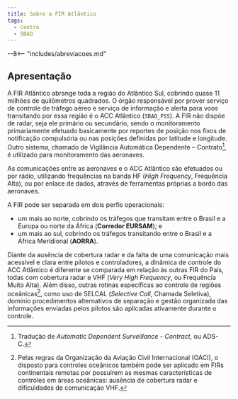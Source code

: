 ```yaml
---
title: Sobre a FIR Atlântico
tags:
  - Centro
  - SBAO
---
```


--8<-- "includes/abreviacoes.md"

## Apresentação

A FIR Atlântico abrange toda a região do Atlântico Sul, cobrindo quase 11 milhões de quilômetros quadrados. O órgão responsável por prover serviço de controle de tráfego aéreo e serviço de informação e alerta para voos transitando por essa região é o ACC Atlântico (`SBAO_FSS`). A FIR não dispõe de radar, seja ele primário ou secundário, sendo o monitoramento primariamente efetuado basicamente por reportes de posição nos fixos de notificação compulsória ou nas posições definidas por latitude e longitude. Outro sistema, chamado de Vigilância Automática Dependente – Contrato[^1], é utilizado para monitoramento das aeronaves.

[^1]:Tradução de *Automatic Dependent Surveillance - Contract*, ou ADS-C.

As comunicações entre as aeronaves e o ACC Atlântico são efetuados ou por rádio, utilizando frequências na banda HF (*High Frequency*, Frequência Alta), ou por enlace de dados, através de ferramentas próprias a bordo das aeronaves.

A FIR pode ser separada em dois perfis operacionais:

- um mais ao norte, cobrindo os tráfegos que transitam entre o Brasil e a Europa ou norte da África (**Corredor EURSAM**); e
- um mais ao sul, cobrindo os tráfegos transitando entre o Brasil e a África Meridional (**AORRA**).

Diante da ausência de cobertura radar e da falta de uma comunicação mais acessível e clara entre pilotos e controladores, a dinâmica de controle do ACC Atlântico é diferente se comparada em relação às outras FIR do País, todas com cobertura radar e VHF (*Very High Frequency*, ou Frequência Muito Alta). Além disso, outras rotinas específicas ao controle de regiões oceânicas[^2], como uso de SELCAL (*Selective Call*, Chamada Seletiva), domínio procedimentos alternativos de separação e gestão organizada das informações enviadas pelos pilotos são aplicadas ativamente durante o controle.

[^2]:Pelas regras da Organização da Aviação Civil Internacional (OACI), o disposto para controles oceânicos também pode ser aplicado em FIRs continentais remotas por possuírem as mesmas características de controles em áreas oceânicas: ausência de cobertura radar e dificuldades de comunicação VHF.